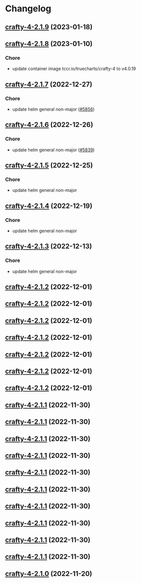 # Changelog



## [crafty-4-2.1.9](https://github.com/truecharts/charts/compare/crafty-4-2.1.8...crafty-4-2.1.9) (2023-01-18)




## [crafty-4-2.1.8](https://github.com/truecharts/charts/compare/crafty-4-2.1.7...crafty-4-2.1.8) (2023-01-10)

### Chore

- update container image tccr.io/truecharts/crafty-4 to v4.0.19
  
  


## [crafty-4-2.1.7](https://github.com/truecharts/charts/compare/crafty-4-2.1.6...crafty-4-2.1.7) (2022-12-27)

### Chore

- update helm general non-major ([#5856](https://github.com/truecharts/charts/issues/5856))
  
  


## [crafty-4-2.1.6](https://github.com/truecharts/charts/compare/crafty-4-2.1.5...crafty-4-2.1.6) (2022-12-26)

### Chore

- update helm general non-major ([#5839](https://github.com/truecharts/charts/issues/5839))
  
  


## [crafty-4-2.1.5](https://github.com/truecharts/charts/compare/crafty-4-2.1.4...crafty-4-2.1.5) (2022-12-25)

### Chore

- update helm general non-major
  
  


## [crafty-4-2.1.4](https://github.com/truecharts/charts/compare/crafty-4-2.1.3...crafty-4-2.1.4) (2022-12-19)

### Chore

- update helm general non-major
  
  


## [crafty-4-2.1.3](https://github.com/truecharts/charts/compare/crafty-4-2.1.2...crafty-4-2.1.3) (2022-12-13)

### Chore

- update helm general non-major
  
  


## [crafty-4-2.1.2](https://github.com/truecharts/charts/compare/crafty-4-2.1.1...crafty-4-2.1.2) (2022-12-01)




## [crafty-4-2.1.2](https://github.com/truecharts/charts/compare/crafty-4-2.1.1...crafty-4-2.1.2) (2022-12-01)




## [crafty-4-2.1.2](https://github.com/truecharts/charts/compare/crafty-4-2.1.1...crafty-4-2.1.2) (2022-12-01)




## [crafty-4-2.1.2](https://github.com/truecharts/charts/compare/crafty-4-2.1.1...crafty-4-2.1.2) (2022-12-01)




## [crafty-4-2.1.2](https://github.com/truecharts/charts/compare/crafty-4-2.1.1...crafty-4-2.1.2) (2022-12-01)




## [crafty-4-2.1.2](https://github.com/truecharts/charts/compare/crafty-4-2.1.1...crafty-4-2.1.2) (2022-12-01)




## [crafty-4-2.1.2](https://github.com/truecharts/charts/compare/crafty-4-2.1.1...crafty-4-2.1.2) (2022-12-01)




## [crafty-4-2.1.1](https://github.com/truecharts/charts/compare/crafty-4-2.1.0...crafty-4-2.1.1) (2022-11-30)




## [crafty-4-2.1.1](https://github.com/truecharts/charts/compare/crafty-4-2.1.0...crafty-4-2.1.1) (2022-11-30)




## [crafty-4-2.1.1](https://github.com/truecharts/charts/compare/crafty-4-2.1.0...crafty-4-2.1.1) (2022-11-30)




## [crafty-4-2.1.1](https://github.com/truecharts/charts/compare/crafty-4-2.1.0...crafty-4-2.1.1) (2022-11-30)




## [crafty-4-2.1.1](https://github.com/truecharts/charts/compare/crafty-4-2.1.0...crafty-4-2.1.1) (2022-11-30)




## [crafty-4-2.1.1](https://github.com/truecharts/charts/compare/crafty-4-2.1.0...crafty-4-2.1.1) (2022-11-30)




## [crafty-4-2.1.1](https://github.com/truecharts/charts/compare/crafty-4-2.1.0...crafty-4-2.1.1) (2022-11-30)




## [crafty-4-2.1.1](https://github.com/truecharts/charts/compare/crafty-4-2.1.0...crafty-4-2.1.1) (2022-11-30)




## [crafty-4-2.1.1](https://github.com/truecharts/charts/compare/crafty-4-2.1.0...crafty-4-2.1.1) (2022-11-30)




## [crafty-4-2.1.1](https://github.com/truecharts/charts/compare/crafty-4-2.1.0...crafty-4-2.1.1) (2022-11-30)




## [crafty-4-2.1.0](https://github.com/truecharts/charts/compare/crafty-4-2.0.1...crafty-4-2.1.0) (2022-11-20)


